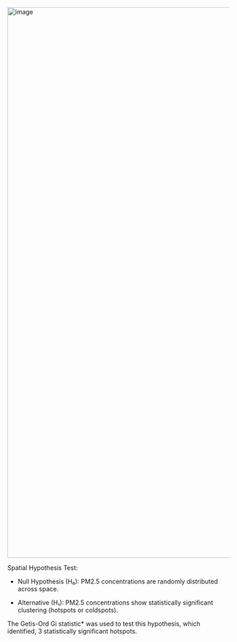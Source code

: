 <img width="1250" alt="image" src="https://github.com/user-attachments/assets/0b8b8875-d298-4c13-94ee-9e657d818a18" />

Spatial Hypothesis Test:

- Null Hypothesis (H₀): PM2.5 concentrations are randomly distributed across space.

- Alternative (H₁): PM2.5 concentrations show statistically significant clustering (hotspots or coldspots).

The Getis-Ord Gi statistic* was used to test this hypothesis, which identified, 3 statistically significant hotspots.
